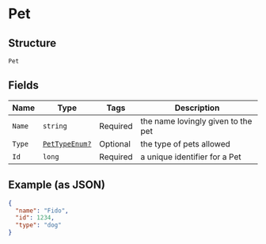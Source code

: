 
# Pet

## Structure

`Pet`

## Fields

| Name | Type | Tags | Description |
|  --- | --- | --- | --- |
| `Name` | `string` | Required | the name lovingly given to the pet |
| `Type` | [`PetTypeEnum?`](../../doc/models/pet-type-enum.md) | Optional | the type of pets allowed |
| `Id` | `long` | Required | a unique identifier for a Pet |

## Example (as JSON)

```json
{
  "name": "Fido",
  "id": 1234,
  "type": "dog"
}
```

